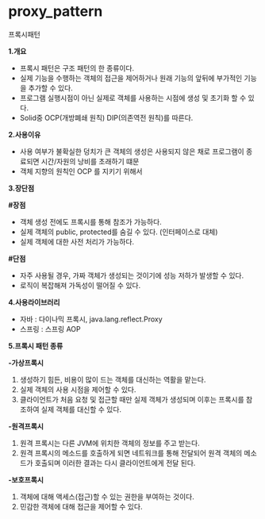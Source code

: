 # proxy_pattern
프록시패턴

**1.개요**
 
 - 프록시 패턴은 구조 패턴의 한 종류이다.
 - 실제 기능을 수행하는 객체의 접근을 제어하거나 원래 기능의 앞뒤에 부가적인 기능을 추가할 수 있다.
 - 프로그램 실행시점이 아닌 실제로 객체를 사용하는 시점에 생성 및 초기화 할 수 있다.
 - Solid중 OCP(개방폐쇄 원칙) DIP(의존역전 원칙)를 따른다.

**2.사용이유**
 
 - 사용 여부가 불확실한 덩치가 큰 객체의 생성은 사용되지 않은 채로 프로그램이 종료되면 시간/자원의 낭비를 초래하기 떄문
 - 객체 지향의 원칙인 OCP 를 지키기 위해서

**3.장단점**
 
 **#장점**
  
  - 객체 생성 전에도 프록시를 통해 참조가 가능하다.
  - 실제 객체의 public, protected를 숨길 수 있다. (인터페이스로 대체)
  - 실제 객체에 대한 사전 처리가 가능하다.
  
 **#단점**
  
  - 자주 사용될 경우, 가짜 객체가 생성되는 것이기에 성능 저하가 발생할 수 있다.
  - 로직이 복잡해져 가독성이 떨어질 수 있다.

**4.사용라이브러리**

 - 자바 : 다이나믹 프록시, java.lang.reflect.Proxy
 - 스프링 : 스프링 AOP

**5.프록시 패턴 종류**

 **-가상프록시**

  1. 생성하기 힘든, 비용이 많이 드는 객체를 대신하는 역활을 맡는다.
  2. 실제 객체의 사용 시점을 제어할 수 있다.
  3. 클라이언트가 처음 요청 및 접근할 때만 실제 객체가 생성되며 이후는 프록시를 참조하여 실제 객체를 대신할 수 있다.
 
 **-원격프록시**
 
  1. 원격 프록시는 다른 JVM에 위치한 객체의 정보를 주고 받는다.
  2. 원격 프록시의 메소드를 호출하게 되면 네트워크를 통해 전달되어 원격 객체의 메소드가 호출되며 이러한 결과는 다시 클라이언트에게 전달 된다.
  
 **-보호프록시**
 
  1. 객체에 대해 액세스(접근)할 수 있는 권한을 부여하는 것이다.
  2. 민감한 객체에 대해 접근을 제어할 수 있다.


